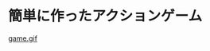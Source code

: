 # 簡単に作ったアクションゲーム

[game.gif](https://qiita-image-store.s3.ap-northeast-1.amazonaws.com/0/258186/27f436e4-99f9-202e-5c2a-01bd1e151fa2.gif)

